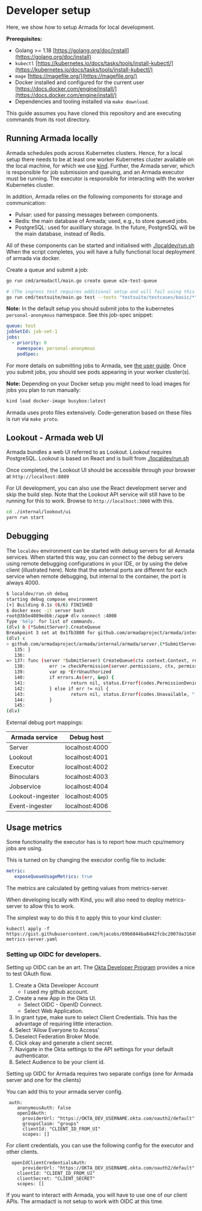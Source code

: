 # Developer setup

Here, we show how to setup Armada for local development.

**Prerequisites:**
* Golang >= 1.18 [https://golang.org/doc/install](https://golang.org/doc/install)
* `kubectl` [https://kubernetes.io/docs/tasks/tools/install-kubectl/](https://kubernetes.io/docs/tasks/tools/install-kubectl/)
* `mage` [https://magefile.org/](https://magefile.org/)
* Docker installed and configured for the current user [https://docs.docker.com/engine/install/](https://docs.docker.com/engine/install/)
* Dependencies and tooling installed via `make download`.

This guide assumes you have cloned this repository and are executing commands from its root directory.

## Running Armada locally

Armada schedules pods across Kubernetes clusters. Hence, for a local setup there needs to be at least one worker Kubernetes cluster available on the local machine, for which we use [kind](https://github.com/kubernetes-sigs/kind). Further, the Armada server, which is responsible for job submission and queuing, and an Armada executor must be running. The executor is responsible for interacting with the worker Kubernetes cluster.

In addition, Armada relies on the following components for storage and communication:

- Pulsar: used for passing messages between components.
- Redis: the main database of Armada; used, e.g., to store queued jobs.
- PostgreSQL: used for auxilliary storage. In the future, PostgreSQL will be the main database, instead of Redis.

All of these components can be started and initialised with [./localdev/run.sh](https://github.com/armadaproject/armada/blob/master/localdev/run.sh) When the script completes, you will have a fully functional local deployment of armada via docker.

Create a queue and submit a job:
```bash
go run cmd/armadactl/main.go create queue e2e-test-queue

# (The ingress test requires additional setup and will fail using this setup.)
go run cmd/testsuite/main.go test --tests "testsuite/testcases/basic/*" --junit junit.xml
```

**Note:** In the default setup you should submit jobs to the kubernetes `personal-anonymous` namespace. See this job-spec snippet:
```yaml
queue: test
jobSetId: job-set-1
jobs:
  - priority: 0
    namespace: personal-anonymous
    podSpec:
```

For more details on submitting jobs to Armada, see [the user guide](https://github.com/armadaproject/armada/blob/master/docs/user.md). Once you submit jobs, you should see pods appearing in your worker cluster(s).

**Note:** Depending on your Docker setup you might need to load images for jobs you plan to run manually:
```bash
kind load docker-image busybox:latest
```

Armada uses proto files extensively. Code-generation based on these files is run via `make proto`.

## Lookout - Armada web UI

Armada bundles a web UI referred to as Lookout. Lookout requires PostgreSQL. Lookout is based on React and is built from [./localdev/run.sh](https://github.com/armadaproject/armada/blob/master/localdev/run.sh)

Once completed, the Lookout UI should be accessible through your browser at `http://localhost:8089`

For UI development, you can also use the React development server and skip the build step. Note that the Lookout API service will
still have to be running for this to work. Browse to `http://localhost:3000` with this.
```bash
cd ./internal/lookout/ui
yarn run start
```

## Debugging

The `localdev` environment can be started with debug servers for all
Armada services. When started this way, you can connect to the debug
servers using remote debugging configurations in your IDE, or by using
the delve client (illustrated here). Note that the external ports are
different for each service when remote debugging, but internal to the
container, the port is always 4000.

```bash
$ localdev/run.sh debug
starting debug compose environment
[+] Building 0.1s (6/6) FINISHED
$ docker exec -it server bash
root@3b5e4089edbb:/app# dlv connect :4000
Type 'help' for list of commands.
(dlv) b (*SubmitServer).CreateQueue
Breakpoint 3 set at 0x1fb3800 for github.com/armadaproject/armada/internal/armada/server.(*SubmitServer).CreateQueue() ./internal/armada/server/submit.go:137
(dlv) c
> github.com/armadaproject/armada/internal/armada/server.(*SubmitServer).CreateQueue() ./internal/armada/server/submit.go:140 (PC: 0x1fb38a0)
   135: }
   136:
=> 137: func (server *SubmitServer) CreateQueue(ctx context.Context, request *api.Queue) (*types.Empty, error) {
   138:         err := checkPermission(server.permissions, ctx, permissions.CreateQueue)
   139:         var ep *ErrUnauthorized
   140:         if errors.As(err, &ep) {
   141:                 return nil, status.Errorf(codes.PermissionDenied, "[CreateQueue] error creating queue %s: %s", request.Name, ep)
   142:         } else if err != nil {
   143:                 return nil, status.Errorf(codes.Unavailable, "[CreateQueue] error checking permissions: %s", err)
   144:         }
   145:
(dlv)
```

External debug port mappings:

|Armada service   |Debug host    |
|-----------------|--------------|
|Server           |localhost:4000|
|Lookout          |localhost:4001|
|Executor         |localhost:4002|
|Binoculars       |localhost:4003|
|Jobservice       |localhost:4004|
|Lookout-ingester |localhost:4005|
|Event-ingester   |localhost:4006|

## Usage metrics

Some functionality the executor has is to report how much cpu/memory jobs are using.

This is turned on by changing the executor config file to include:
``` yaml
metric:
   exposeQueueUsageMetrics: true
```

The metrics are calculated by getting values from metrics-server.

When developing locally with Kind, you will also need to deploy metrics-server to allow this to work.

The simplest way to do this it to apply this to your kind cluster:

```
kubectl apply -f https://gist.githubusercontent.com/hjacobs/69b6844ba8442fcbc2007da316499eb4/raw/5b8678ac5e11d6be45aa98ca40d17da70dcb974f/kind-metrics-server.yaml
```

### Setting up OIDC for developers.

Setting up OIDC can be an art.  The [Okta Developer Program](https://developer.okta.com/signup/) provides a nice to test OAuth flow.

1) Create a Okta Developer Account
    - I used my github account.
2) Create a new App in the Okta UI.
    - Select OIDC - OpenID Connect.
    - Select Web Application.
3) In grant type, make sure to select Client Credentials.  This has the advantage of requiring little interaction.
4) Select 'Allow Everyone to Access'
5) Deselect Federation Broker Mode.
6) Click okay and generate a client secret.
7) Navigate in the Okta settings to the API settings for your default authenticator.
8) Select Audience to be your client id.


Setting up OIDC for Armada requires two separate configs (one for Armada server and one for the clients)

You can add this to your armada server config.
```
 auth:
    anonymousAuth: false
    openIdAuth:
      providerUrl: "https://OKTA_DEV_USERNAME.okta.com/oauth2/default"
      groupsClaim: "groups"
      clientId: "CLIENT_ID_FROM_UI"
      scopes: []
```

For client credentials, you can use the following config for the executor and other clients.

```
  openIdClientCredentialsAuth:
      providerUrl: "https://OKTA_DEV_USERNAME.okta.com/oauth2/default"
    clientId: "CLIENT_ID_FROM_UI"
    clientSecret: "CLIENT_SECRET"
    scopes: []
```

If you want to interact with Armada, you will have to use one of our client APIs.  The armadactl is not setup to work with OIDC at this time.

